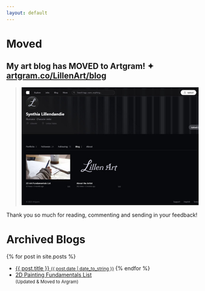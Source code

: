 ```yaml
---
layout: default
---
```

# Moved
## My art blog has **MOVED** to **Artgram**! ✦ [artgram.co/LillenArt/blog](https://www.artgram.co/LillenArt/blog) 
> <a href="https://www.artgram.co/LillenArt/blog">![My blog is now on Artgram](/assets/img/artgram_pre.jpg)</a>

Thank you so much for reading, commenting and sending in your feedback!

# Archived Blogs
  {% for post in site.posts %}
- <a href="{{ post.url }}">{{ post.title }} <small>{{ post.date | date_to_string }}</small></a>
  {% endfor %}
- [2D Painting Fundamentals List](https://www.artgram.co/LillenArt/blog/2d-painting-fundamentals-list)
<br /><small>(Updated & Moved to Argram)



